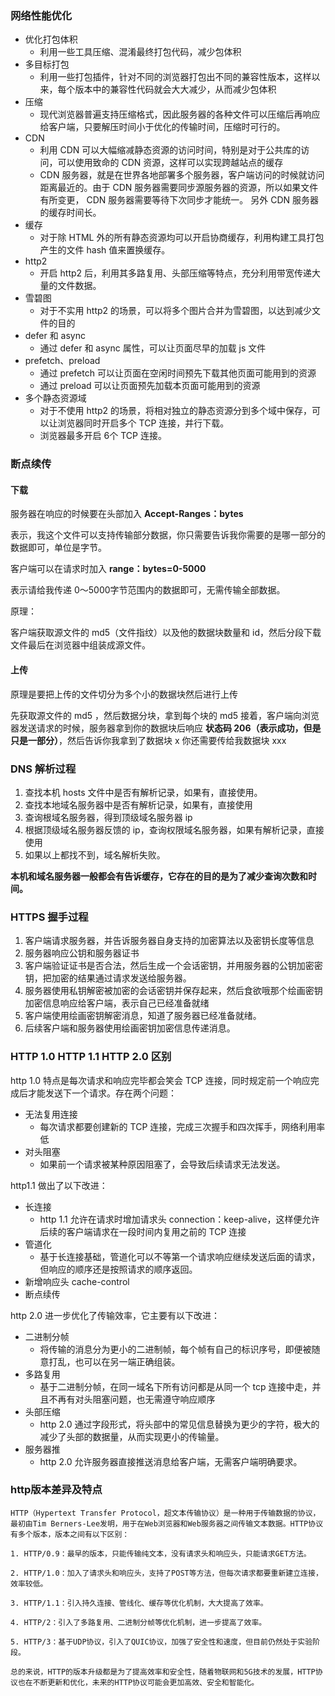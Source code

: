 ### 网络性能优化

+ 优化打包体积
  + 利用一些工具压缩、混淆最终打包代码，减少包体积
+ 多目标打包
  + 利用一些打包插件，针对不同的浏览器打包出不同的兼容性版本，这样以来，每个版本中的兼容性代码就会大大减少，从而减少包体积
+ 压缩
  + 现代浏览器普遍支持压缩格式，因此服务器的各种文件可以压缩后再响应给客户端，只要解压时间小于优化的传输时间，压缩时可行的。
+ CDN
  + 利用 CDN 可以大幅缩减静态资源的访问时间，特别是对于公共库的访问，可以使用致命的 CDN 资源，这样可以实现跨越站点的缓存
  + CDN 服务器，就是在世界各地部署多个服务器，客户端访问的时候就访问距离最近的。由于 CDN 服务器需要同步源服务器的资源，所以如果文件有所变更， CDN 服务器需要等待下次同步才能统一。 另外 CDN 服务器的缓存时间长。
+ 缓存
  + 对于除 HTML 外的所有静态资源均可以开启协商缓存，利用构建工具打包产生的文件 hash 值来置换缓存。
+ http2
  + 开启 http2 后，利用其多路复用、头部压缩等特点，充分利用带宽传递大量的文件数据。
+ 雪碧图
  + 对于不实用 http2 的场景，可以将多个图片合并为雪碧图，以达到减少文件的目的
+ defer 和 async
  + 通过 defer 和 async 属性，可以让页面尽早的加载 js 文件
+ prefetch、preload
  + 通过 prefetch 可以让页面在空闲时间预先下载其他页面可能用到的资源
  + 通过 preload 可以让页面预先加载本页面可能用到的资源
+ 多个静态资源域
  + 对于不使用 http2 的场景，将相对独立的静态资源分到多个域中保存，可以让浏览器同时开启多个 TCP 连接，并行下载。
  + 浏览器最多开启 6个 TCP 连接。



### 断点续传

#### 下载

服务器在响应的时候要在头部加入 **Accept-Ranges：bytes**

表示，我这个文件可以支持传输部分数据，你只需要告诉我你需要的是哪一部分的数据即可，单位是字节。

客户端可以在请求时加入 **range：bytes=0-5000**

表示请给我传递 0～5000字节范围内的数据即可，无需传输全部数据。

原理：

客户端获取源文件的 md5（文件指纹）以及他的数据块数量和 id，然后分段下载文件最后在浏览器中组装成源文件。



#### 上传

原理是要把上传的文件切分为多个小的数据块然后进行上传

先获取源文件的 md5 ，然后数据分块，拿到每个块的 md5 接着，客户端向浏览器发送请求的时候，服务器拿到你的数据块后响应 **状态码 206（表示成功，但是只是一部分）**，然后告诉你我拿到了数据块 x 你还需要传给我数据块 xxx



### DNS 解析过程

1. 查找本机 hosts 文件中是否有解析记录，如果有，直接使用。
2. 查找本地域名服务器中是否有解析记录，如果有，直接使用
3. 查询根域名服务器，得到顶级域名服务器 ip
4. 根据顶级域名服务器反馈的 ip，查询权限域名服务器，如果有解析记录，直接使用
5. 如果以上都找不到，域名解析失败。

**本机和域名服务器一般都会有告诉缓存，它存在的目的是为了减少查询次数和时间。**



### HTTPS 握手过程

1. 客户端请求服务器，并告诉服务器自身支持的加密算法以及密钥长度等信息
2. 服务器响应公钥和服务器证书
3. 客户端验证证书是否合法，然后生成一个会话密钥，并用服务器的公钥加密密钥，把加密的结果通过请求发送给服务器。
4. 服务器使用私钥解密被加密的会话密钥并保存起来，然后食欲哦那个绘画密钥加密信息响应给客户端，表示自己已经准备就绪
5. 客户端使用绘画密钥解密消息，知道了服务器已经准备就绪。
6. 后续客户端和服务器使用绘画密钥加密信息传递消息。



### HTTP 1.0 HTTP 1.1 HTTP 2.0 区别

http 1.0 特点是每次请求和响应完毕都会笑会 TCP 连接，同时规定前一个响应完成后才能发送下一个请求。存在两个问题：

+ 无法复用连接
  + 每次请求都要创建新的 TCP 连接，完成三次握手和四次挥手，网络利用率低
+ 对头阻塞
  + 如果前一个请求被某种原因阻塞了，会导致后续请求无法发送。



http1.1 做出了以下改进：

+ 长连接
  + http 1.1 允许在请求时增加请求头  connection：keep-alive，这样便允许后续的客户端请求在一段时间内复用之前的 TCP 连接
+ 管道化
  + 基于长连接基础，管道化可以不等第一个请求响应继续发送后面的请求，但响应的顺序还是按照请求的顺序返回。
+ 新增响应头 cache-control
+ 断点续传



http 2.0 进一步优化了传输效率，它主要有以下改进：

+ 二进制分帧
  + 将传输的消息分为更小的二进制帧，每个帧有自己的标识序号，即便被随意打乱，也可以在另一端正确组装。
+ 多路复用
  + 基于二进制分帧，在同一域名下所有访问都是从同一个 tcp 连接中走，并且不再有对头阻塞问题，也无需遵守响应顺序
+ 头部压缩
  + http 2.0 通过字段形式，将头部中的常见信息替换为更少的字符，极大的减少了头部的数据量，从而实现更小的传输量。
+ 服务器推
  + http 2.0 允许服务器直接推送消息给客户端，无需客户端明确要求。

### http版本差异及特点
```
HTTP（Hypertext Transfer Protocol，超文本传输协议）是一种用于传输数据的协议，最初由Tim Berners-Lee发明，用于在Web浏览器和Web服务器之间传输文本数据。HTTP协议有多个版本，版本之间有以下区别：

1. HTTP/0.9：最早的版本，只能传输纯文本，没有请求头和响应头，只能请求GET方法。

2. HTTP/1.0：加入了请求头和响应头，支持了POST等方法，但每次请求都要重新建立连接，效率较低。

3. HTTP/1.1：引入持久连接、管线化、缓存等优化机制，大大提高了效率。

4. HTTP/2：引入了多路复用、二进制分帧等优化机制，进一步提高了效率。

5. HTTP/3：基于UDP协议，引入了QUIC协议，加强了安全性和速度，但目前仍然处于实验阶段。

总的来说，HTTP的版本升级都是为了提高效率和安全性，随着物联网和5G技术的发展，HTTP协议也在不断更新和优化，未来的HTTP协议可能会更加高效、安全和智能化。
```
